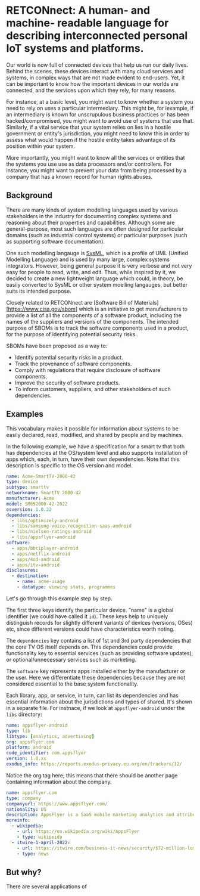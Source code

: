 # RETCONnect: A human- and machine- readable language for describing interconnected personal IoT systems and platforms.

Our world is now full of connected devices that help us run our daily lives.  Behind the scenes, these devices interact with many cloud services and systems, in complex ways that are not made evident to end-users. Yet, it can be important to know how the important devices in our worlds are connected, and the services upon which they rely, for many reasons.  

For instance, at a basic level, you might want to know whether a system you need to rely on uses a particular intermediary.  This might be, for iexample, if an intermediary is known for unscrupulous business practices or has been hacked/compromised, you might want to avoid use of systems that use that.  Similarly, if a vital service that your system relies on lies in a hostile government or entity's jurisdiction, you might need to know this in order to assess what would happen if the hostile entity takes advantage of its position within your system.

More importantly, you might want to know all the services or entities that the systems you use use as data processors and/or controllers. For instance, you might want to prevent your data from being processed by a company that has a known record for human rights abuses.

## Background

There are many kinds of system modelling languages used by various stakeholders in the industry for documenting complex systems and reasoning about their properties and capabilities.  Although some are general-purpose, most such languages are often designed for particular domains (such as industrial control systems) or particular purposes (such as supporting software documentation).

One such modelling langauge is [SysML](https://sysml.org/sysml-partners/), which is a profile of UML (Unified Modelling Language) and is used by many large, complex systems integrators.  However, being general purpose it is very verbose and not very easy for people to read, write, and edit. Thus, while inspired by it, we decided to create a new lightweight language which could, in theory, be easily converted to SysML or other system moelling langauges, but better suits its intended purpose.

Closely related to RETCONnect are [Software Bill of Materials][https://www.cisa.gov/sbom] which is an initiative to get manufacturers to provide a list of all the components of a software product, including the names of the suppliers and versions of the components. The intended purpose of SBOMs is to track the software components used in a product, for the purpose of identifying potential security risks. 

SBOMs have been proposed as a way to: 
- Identify potential security risks in a product.
- Track the provenance of software components.
- Comply with regulations that require disclosure of software components.
- Improve the security of software products.
- To inform customers, suppliers, and other stakeholders of such dependencies.

## Examples

This vocabulary makes it possible for information about systems to be easily declared, read, modified, and shared by people and by machines. 

In the following example, we have a specification for a smart tv that both has dependencies at the OS/system level and also supports installation of apps which, each, in turn, have their own dependencies.  Note that this description is specific to the OS version and model. 

```yaml
name: Acme-SmartTV-2000-42
type: device
subtype: smarttv
networkname: SmartTV 2000-42
manufacturer: Acme
model: SM652000-42-2022
osversion: 1.0.22
dependencies:
  - libs/optimizely-android
  - libs/samsung-voice-recognition-saas-android
  - libs/nielsen-ratings-android
  - libs/appsflyer-android
software:
  - apps/bbciplayer-android
  - apps/netflix-android
  - apps/4od-android
  - apps/itv-android
disclosures:
  - destination: 
    - name: acme-usage
    - datatype: viewing stats, programmes
```

Let's go through this example step by step.

The first three keys identify the particular device. "name" is a global identifier (we could have called it `id`).  These keys help to uniquely distinguish records for slightly different variants of devices (versions, OSes) etc, since different versions could have characteristics worth noting.

The `dependencies` key contains a list of 1st and 3rd party dependencies that the core TV OS itself depends on. This dependencies could provide functionality key to essential services (such as providing software updates), or optional/unnecessary services such as marketing.

The `software` key represents apps installed either by the manufacturer or the user. Here we differentiate these dependencies because they are not considered essential to the base system functionality.

Each library, app, or service, in turn, can list its dependencies and has essential information about the jurisdictions and types of shared. It's shown in a separate file. For instnace, if we look at `appsflyer-android` under the `libs` directory:

```yaml
name: appsflyer-android
type: lib
libtype: [analytics, advertising]
org: appsflyer.com
platform: android
code_identifier: com.appsflyer
version: 1.0.xx
exodus_info: https://reports.exodus-privacy.eu.org/en/trackers/12/
```

Notice the org tag here; this means that there should be another page containing information about the company.

```yaml
name: appsflyer.com
type: company
companyurl: https://www.appsflyer.com/
nationality: US
description: AppsFlyer is a SaaS mobile marketing analytics and attribution platform, headquartered in San Francisco, California
moreinfo:
  - wikipedia:
    - url: https://en.wikipedia.org/wiki/AppsFlyer
    - type: wikipeida
  - itwire-1-april-2022:
    - url: https://itwire.com/business-it-news/security/$72-million-lost-in-mobile-app-ad-fraud-appsflyer.html
    - type: news
```

## But why?

There are several applications of 
